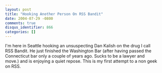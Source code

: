 ```yaml
---
layout: post
title: "Hooking Another Person On RSS Bandit"
date: 2004-07-29 -0800
comments: true
disqus_identifier: 866
categories: []
---
```

I'm here in Seattle hooking an unsuspecting Dan Kalish on the drug I
call RSS Bandit. He just finished the Washington Bar (after having
passed the Connecticut bar only a couple of years ago. Sucks to be a
lawyer and move.) and is enjoying a quiet repose. This is my first
attempt to a non geek on RSS.


